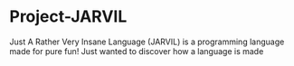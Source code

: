 # Project-JARVIL
Just A Rather Very Insane Language (JARVIL) is a programming language made for pure fun! Just wanted to discover how a language is made
